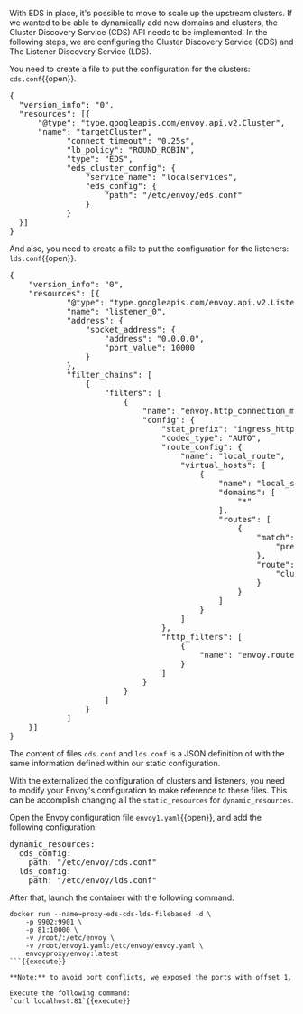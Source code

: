 With EDS in place, it's possible to move to scale up the upstream clusters. If we wanted to be able to dynamically add new domains and clusters, the Cluster Discovery Service (CDS) API needs to be implemented. In the following steps, we are configuring the Cluster Discovery Service (CDS) and The Listener Discovery Service (LDS).

You need to create a file to put the configuration for the clusters: `cds.conf`{{open}}.

<pre class="file" data-filename="cds.conf" data-target="replace">
{
  "version_info": "0",
  "resources": [{
      "@type": "type.googleapis.com/envoy.api.v2.Cluster",
      "name": "targetCluster",
			"connect_timeout": "0.25s",
			"lb_policy": "ROUND_ROBIN",
			"type": "EDS",
			"eds_cluster_config": {
				"service_name": "localservices",
				"eds_config": {
					"path": "/etc/envoy/eds.conf"
				}
			}
  }]
}
</pre>

And also, you need to create a file to put the configuration for the listeners: `lds.conf`{{open}}.

<pre class="file" data-filename="lds.conf" data-target="replace">
{
    "version_info": "0",
    "resources": [{
            "@type": "type.googleapis.com/envoy.api.v2.Listener",
            "name": "listener_0",
            "address": {
                "socket_address": {
                    "address": "0.0.0.0",
                    "port_value": 10000
                }
            },
            "filter_chains": [
                {
                    "filters": [
                        {
                            "name": "envoy.http_connection_manager",
                            "config": {
                                "stat_prefix": "ingress_http",
                                "codec_type": "AUTO",
                                "route_config": {
                                    "name": "local_route",
                                    "virtual_hosts": [
                                        {
                                            "name": "local_service",
                                            "domains": [
                                                "*"
                                            ],
                                            "routes": [
                                                {
                                                    "match": {
                                                        "prefix": "/"
                                                    },
                                                    "route": {
                                                        "cluster": "targetCluster"
                                                    }
                                                }
                                            ]
                                        }
                                    ]
                                },
                                "http_filters": [
                                    {
                                        "name": "envoy.router"
                                    }
                                ]
                            }
                        }
                    ]
                }
            ]
    }]
}
</pre>

The content of files `cds.conf` and `lds.conf`  is a JSON definition of with the same information defined within our static configuration.

With the externalized the configuration of clusters and listeners, you need to modify your Envoy's configuration to make reference to these files. This can be accomplish changing all the `static_resources` for `dynamic_resources`.

Open the Envoy configuration file `envoy1.yaml`{{open}}, and add the following configuration:

<pre class="file" data-filename="envoy1.yaml" data-target="append">
dynamic_resources:
  cds_config:
    path: "/etc/envoy/cds.conf"
  lds_config:
    path: "/etc/envoy/lds.conf"
</pre>

After that, launch the container with the following command:

```
docker run --name=proxy-eds-cds-lds-filebased -d \
    -p 9902:9901 \
    -p 81:10000 \
    -v /root/:/etc/envoy \
    -v /root/envoy1.yaml:/etc/envoy/envoy.yaml \
    envoyproxy/envoy:latest
```{{execute}}

**Note:** to avoid port conflicts, we exposed the ports with offset 1.

Execute the following command:
`curl localhost:81`{{execute}}

